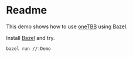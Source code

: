 # Readme

This demo shows how to use [oneTBB](https://github.com/oneapi-src/oneTBB) using Bazel.

Install [Bazel](https://bazel.build/) and try.

```shell
bazel run //:Demo
```
